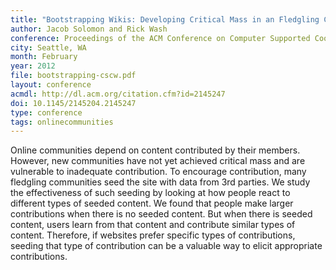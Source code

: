 ```yaml
---
title: "Bootstrapping Wikis: Developing Critical Mass in an Fledgling Community by Seeding Content"
author: Jacob Solomon and Rick Wash
conference: Proceedings of the ACM Conference on Computer Supported Cooperative Work (CSCW)
city: Seattle, WA
month: February
year: 2012
file: bootstrapping-cscw.pdf
layout: conference
acmdl: http://dl.acm.org/citation.cfm?id=2145247
doi: 10.1145/2145204.2145247
type: conference
tags: onlinecommunities
---
```


Online communities depend on content contributed by their members.  However, new communities have not yet achieved
critical mass and are vulnerable to inadequate contribution.   To encourage contribution, many fledgling communities
seed the site with data from 3rd parties.  We study the effectiveness of such seeding by looking at how people react to
different types of seeded content. We found that people make larger contributions when there is no seeded content.  But
when there is seeded content, users learn from that content and contribute similar types of content.  Therefore, if
websites prefer specific types of contributions, seeding that type of contribution can be a valuable way to elicit
appropriate contributions.

